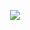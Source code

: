 
<p align="center">
  <img src="https://github-readme-stats.vercel.app/api?username=r00bit1984&show_icons=true" />
</p>